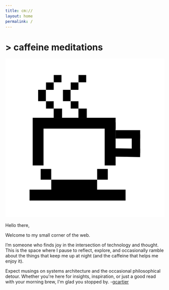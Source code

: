 ```yaml
---
title: cm://
layout: home
permalink: /
---
```


# > caffeine meditations

<div class="index-logo-div">
<img src="assets/images/logo.png" class="index-logo" alt="Caffeine Meditations Logo">
</div>

Hello there,

Welcome to my small corner of the web. 

I’m someone who finds joy in the intersection of technology and thought. This is the space where I pause to reflect, explore, and occasionally ramble about the things that keep me up at night (and the caffeine that helps me enjoy it).

Expect musings on systems architecture and the occasional philosophical detour. Whether you're here for insights, inspiration, or just a good read with your morning brew, I'm glad you stopped by. -[gcartier](about)
